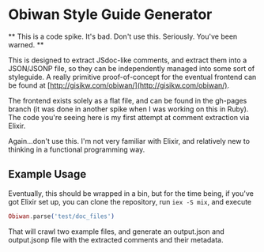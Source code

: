 # Obiwan Style Guide Generator

** This is a code spike. It's bad. Don't use this. Seriously. You've been warned. **

This is designed to extract JSdoc-like comments, and extract them into a JSON/JSONP file, so they can be independently managed into some sort of styleguide. A really primitive proof-of-concept for the eventual frontend can be found at [http://gisikw.com/obiwan/](http://gisikw.com/obiwan/).

The frontend exists solely as a flat file, and can be found in the gh-pages branch (it was done in another spike when I was working on this in Ruby). The code you're seeing here is my first attempt at comment extraction via Elixir.

Again...don't use this. I'm not very familiar with Elixir, and relatively new to thinking in a functional programming way.

## Example Usage

Eventually, this should be wrapped in a bin, but for the time being, if you've got Elixir set up, you can clone the repository, run `iex -S mix`, and execute

```elixir
Obiwan.parse('test/doc_files')
```

That will crawl two example files, and generate an output.json and output.jsonp file with the extracted comments and their metadata.
